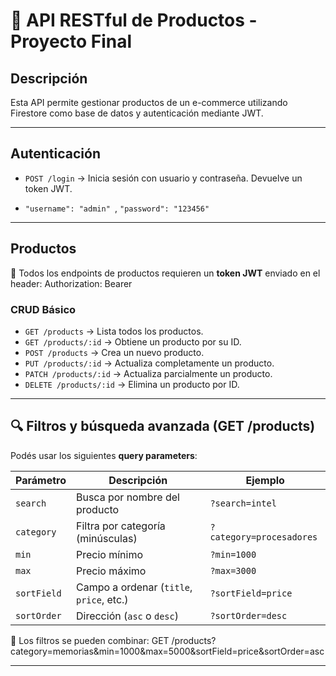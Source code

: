 # 🛒 API RESTful de Productos - Proyecto Final

## Descripción
Esta API permite gestionar productos de un e-commerce utilizando Firestore como base de datos y autenticación mediante JWT.

---

## Autenticación
- `POST /login` → Inicia sesión con usuario y contraseña. Devuelve un token JWT.

- `"username": "admin" `, `"password": "123456"`

---

## Productos

🔐 Todos los endpoints de productos requieren un **token JWT** enviado en el header:
Authorization: Bearer <token>

### CRUD Básico

- `GET /products` → Lista todos los productos.
- `GET /products/:id` → Obtiene un producto por su ID.
- `POST /products` → Crea un nuevo producto.
- `PUT /products/:id` → Actualiza completamente un producto.
- `PATCH /products/:id` → Actualiza parcialmente un producto.
- `DELETE /products/:id` → Elimina un producto por ID.

---

## 🔍 Filtros y búsqueda avanzada (GET /products)

Podés usar los siguientes **query parameters**:

| Parámetro     | Descripción                                     | Ejemplo                     |
|---------------|-------------------------------------------------|-----------------------------|
| `search`      | Busca por nombre del producto                   | `?search=intel`             |
| `category`    | Filtra por categoría (minúsculas)               | `?category=procesadores`    |
| `min`         | Precio mínimo                                   | `?min=1000`                 |
| `max`         | Precio máximo                                   | `?max=3000`                 |
| `sortField`   | Campo a ordenar (`title`, `price`, etc.)        | `?sortField=price`          |
| `sortOrder`   | Dirección (`asc` o `desc`)                      | `?sortOrder=desc`           |

📌 Los filtros se pueden combinar:
GET /products?category=memorias&min=1000&max=5000&sortField=price&sortOrder=asc


---